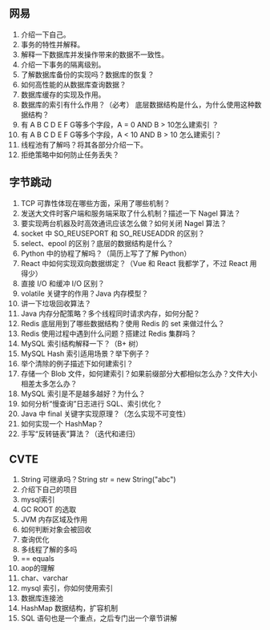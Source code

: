 ## 网易

1. 介绍一下自己。
2. 事务的特性并解释。
3. 解释一下数据库并发操作带来的数据不一致性。
4. 介绍一下事务的隔离级别。
5. 了解数据库备份的实现吗？数据库的恢复？
6. 如何高性能的从数据库查询数据？
7. 数据库缓存的实现及作用。
8. 数据库的索引有什么作用？（必考） 底层数据结构是什么，为什么使用这种数据结构？
9. 有 A B C D E F G等多个字段，A = 0 AND B > 10怎么建索引 ？
10. 有 A B C D E F G等多个字段，A < 10 AND B > 10 怎么建索引？
11. 线程池有了解吗？将其各部分介绍一下。
12. 拒绝策略中如何防止任务丢失？

## 字节跳动


1. TCP 可靠性体现在哪些方面，采用了哪些机制？
2. 发送大文件时客户端和服务端采取了什么机制？描述一下 Nagel 算法？
3. 要实现两台机器及时高效通讯应该怎么做？如何关闭 Nagel 算法？
4. socket 中 SO_REUSEPORT 和 SO_REUSEADDR 的区别？
5. select、epool 的区别？底层的数据结构是什么？
6. Python 中的协程了解吗？（简历上写了了解 Python）
7. React 中如何实现双向数据绑定？（Vue 和 React 我都学了，不过 React 用得少）
8. 直接 I/O 和缓冲 I/O 区别？
9. volatile 关键字的作用？Java 内存模型？
10. 讲一下垃圾回收算法？
11. Java 内存分配策略？多个线程同时请求内存，如何分配？
12. Redis 底层用到了哪些数据结构？使用 Redis 的 set 来做过什么？
13. Redis 使用过程中遇到什么问题？搭建过 Redis 集群吗？
14. MySQL 索引结构解释一下？（B+ 树）
15. MySQL Hash 索引适用场景？举下例子？
16. 举个清除的例子描述下如何建索引？
17. 存储一个 Blob 文件，如何建索引？如果前缀部分大都相似怎么办？文件大小相差太多怎么办？
18. MySQL 索引是不是越多越好？为什么？
19. 如何分析“慢查询”日志进行 SQL、索引优化？
20. Java 中 final 关键字实现原理？（怎么实现不可变性）
21. 如何实现一个 HashMap？
22. 手写“反转链表”算法？（迭代和递归）

## CVTE

1. String 可继承吗？String str = new String("abc")
2. 介绍下自己的项目
3. mysql索引
4. GC ROOT 的选取
5. JVM 内存区域及作用
6. 如何判断对象会被回收
7. 查询优化
8. 多线程了解的多吗
9. == equals
10. aop的理解
11. char、varchar
12. mysql 索引，你如何使用索引
13. 数据库连接池 
14. HashMap 数据结构，扩容机制
15. SQL 语句也是一个重点，之后专门出一个章节讲解

